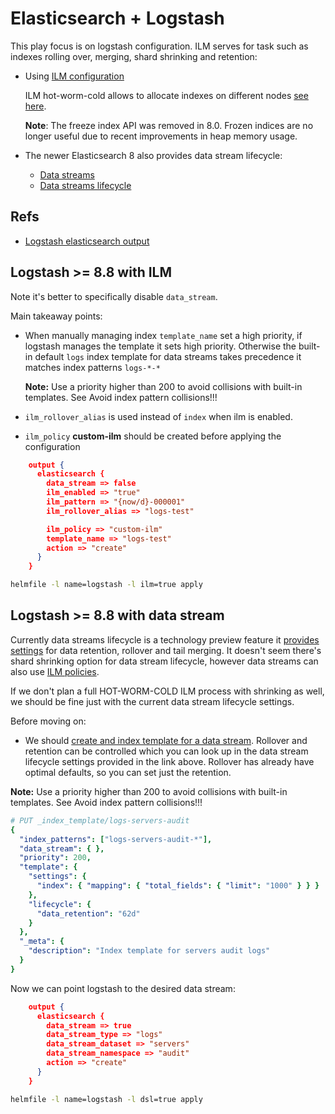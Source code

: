# Elasticsearch + Logstash

This play focus is on logstash configuration. ILM serves for task such as indexes rolling over, merging, shard shrinking and retention:

  * Using [ILM configuration](https://www.elastic.co/guide/en/elasticsearch/reference/current/index-lifecycle-management.html)

    ILM hot-worm-cold allows to allocate indexes on different nodes [see here](https://www.elastic.co/blog/implementing-hot-warm-cold-in-elasticsearch-with-index-lifecycle-management).

    **Note**: The freeze index API was removed in 8.0. Frozen indices are no longer useful due to recent improvements in heap memory usage.

  * The newer Elasticsearch 8 also provides data stream lifecycle:

    - [Data streams](https://www.elastic.co/guide/en/elasticsearch/reference/current/data-streams.html)
    - [Data streams lifecycle](https://www.elastic.co/guide/en/elasticsearch/reference/current/data-stream-lifecycle.html)

## Refs

* [Logstash elasticsearch output](https://www.elastic.co/guide/en/logstash/current/plugins-outputs-elasticsearch.html)

## Logstash >= 8.8 with ILM

Note it's better to specifically disable `data_stream`.

Main takeaway points:
* When manually managing index `template_name` set a high priority, if logstash manages the template it sets high priority.
  Otherwise the built-in default `logs` index template for data streams takes precedence it matches index patterns `logs-*-*`

  **Note:** Use a priority higher than 200 to avoid collisions with built-in templates. See Avoid index pattern collisions!!!
* `ilm_rollover_alias` is used instead of `index` when ilm is enabled.
* `ilm_policy` **custom-ilm** should be created before applying the configuration

```json
    output {
      elasticsearch {
        data_stream => false
        ilm_enabled => "true"
        ilm_pattern => "{now/d}-000001"
        ilm_rollover_alias => "logs-test"

        ilm_policy => "custom-ilm"
        template_name => "logs-test"
        action => "create"
      }
    }
```

```bash
helmfile -l name=logstash -l ilm=true apply
```

## Logstash >= 8.8 with data stream

Currently data streams lifecycle is a technology preview feature it [provides settings](https://www.elastic.co/guide/en/elasticsearch/reference/current/data-stream-lifecycle-settings.html) for data retention, rollover and tail merging. It doesn't seem there's shard shrinking option for data stream lifecycle, however data streams can also use [ILM policies](https://www.elastic.co/guide/en/elasticsearch/reference/current/set-up-a-data-stream.html#create-index-lifecycle-policy).

If we don't plan a full HOT-WORM-COLD ILM process with shrinking as well, we should be fine just with the current data stream lifecycle settings.

Before moving on:
  * We should [create and index template for a data stream](https://www.elastic.co/guide/en/elasticsearch/reference/current/tutorial-manage-new-data-stream.html#create-index-template-with-lifecycle). Rollover and retention can be controlled which you can look up in the data stream lifecycle settings provided in the link above. Rollover has already have optimal defaults, so you can set just the retention.

**Note:** Use a priority higher than 200 to avoid collisions with built-in templates. See Avoid index pattern collisions!!!

```yaml
# PUT _index_template/logs-servers-audit
{
  "index_patterns": ["logs-servers-audit-*"],
  "data_stream": { },
  "priority": 200,
  "template": {
    "settings": {
      "index": { "mapping": { "total_fields": { "limit": "1000" } } }
    },
    "lifecycle": {
      "data_retention": "62d"
    }
  },
  "_meta": {
    "description": "Index template for servers audit logs"
  }
}
```

Now we can point logstash to the desired data stream:

```json
    output {
      elasticsearch {
        data_stream => true
        data_stream_type => "logs"
        data_stream_dataset => "servers"
        data_stream_namespace => "audit"
        action => "create"
      }
    }
```

```bash
helmfile -l name=logstash -l dsl=true apply
```
